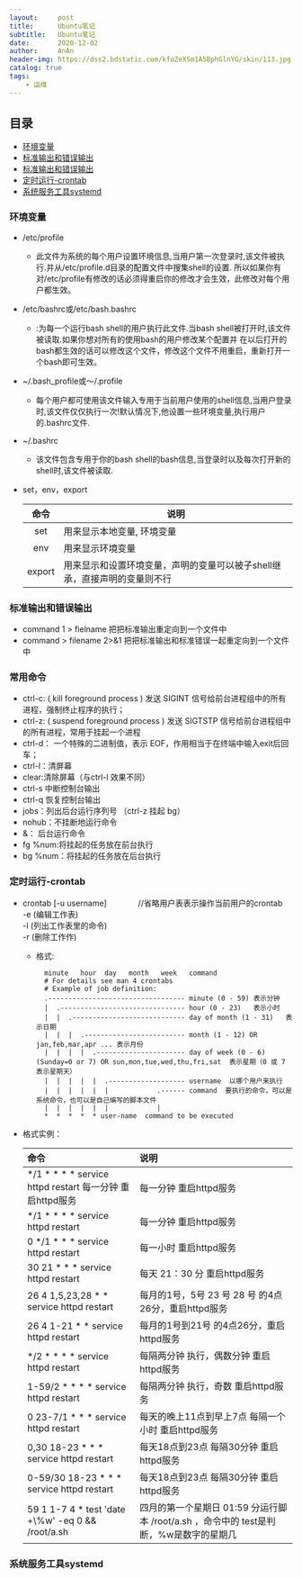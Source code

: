 ```yaml
---
layout:     post
title:      Ubuntu笔记
subtitle:   Ubuntu笔记
date:       2020-12-02
author:     AnAn
header-img: https://dss2.bdstatic.com/kfoZeXSm1A5BphGlnYG/skin/113.jpg
catalog: true
tags:
    - 运维
---
```


## 目录
- [环境变量](#环境变量)
- [标准输出和错误输出](#标准输出和错误输出)
- [标准输出和错误输出](#常用命令)
- [定时运行-crontab](#定时运行-crontab)
- [系统服务工具systemd](#系统服务工具systemd)

<a name="环境变量"></a>
### 环境变量
- /etc/profile
  - 此文件为系统的每个用户设置环境信息,当用户第一次登录时,该文件被执行.并从/etc/profile.d目录的配置文件中搜集shell的设置.
  所以如果你有对/etc/profile有修改的话必须得重启你的修改才会生效，此修改对每个用户都生效。
- /etc/bashrc或/etc/bash.bashrc
  - :为每一个运行bash shell的用户执行此文件.当bash shell被打开时,该文件被读取.如果你想对所有的使用bash的用户修改某个配置并
  在以后打开的bash都生效的话可以修改这个文件，修改这个文件不用重启，重新打开一个bash即可生效。
- ~/.bash_profile或～/.profile
  - 每个用户都可使用该文件输入专用于当前用户使用的shell信息,当用户登录时,该文件仅仅执行一次!默认情况下,他设置一些环境变量,执行用户的.bashrc文件.
- ~/.bashrc
  - 该文件包含专用于你的bash shell的bash信息,当登录时以及每次打开新的shell时,该文件被读取.
- set，env，export

    |命令|说明|
    |:---:|---|
    |set|用来显示本地变量, 环境变量|
    |env|用来显示环境变量|
    |export|用来显示和设置环境变量，声明的变量可以被子shell继承，直接声明的变量则不行|



<a name="标准输出和错误输出"></a>
### 标准输出和错误输出
- command 1 > fielname 把把标准输出重定向到一个文件中
- command > filename 2>&1 把把标准输出和标准错误一起重定向到一个文件中

<a name="常用命令"></a>
### 常用命令
- ctrl-c: ( kill foreground process ) 发送 SIGINT 信号给前台进程组中的所有进程，强制终止程序的执行；
- ctrl-z: ( suspend foreground process ) 发送 SIGTSTP 信号给前台进程组中的所有进程，常用于挂起一个进程
- ctrl-d： 一个特殊的二进制值，表示 EOF，作用相当于在终端中输入exit后回车；
- ctrl-l：清屏幕
- clear:清除屏幕（与ctrl-l 效果不同）
- ctrl-s   中断控制台输出
- ctrl-q   恢复控制台输出
- jobs：列出后台运行序列号 （ctrl-z 挂起 bg）
- nohub：不挂断地运行命令
- &： 后台运行命令
- fg %num:将挂起的任务放在前台执行
- bg %num：将挂起的任务放在后台执行

<a name="定时运行-crontab"></a>
### 定时运行-crontab
- crontab \[-u username]　　　　//省略用户表表示操作当前用户的crontab  
    -e      (编辑工作表)  
    -l      (列出工作表里的命令)  
    -r      (删除工作作)
  - 格式:

          minute   hour  day   month   week   command  
          # For details see man 4 crontabs  
          # Example of job definition:  
          .---------------------------------- minute (0 - 59) 表示分钟  
          |  .------------------------------- hour (0 - 23)   表示小时  
          |  |  .---------------------------- day of month (1 - 31)   表示日期  
          |  |  |  .------------------------- month (1 - 12) OR jan,feb,mar,apr ... 表示月份  
          |  |  |  |  .---------------------- day of week (0 - 6) (Sunday=0 or 7) OR sun,mon,tue,wed,thu,fri,sat  表示星期（0 或 7 表示星期天）  
          |  |  |  |  |  .------------------- username  以哪个用户来执行  
          |  |  |  |  |  |            .------ command  要执行的命令，可以是系统命令，也可以是自己编写的脚本文件  
          |  |  |  |  |  |            |  
          *  *  *  *  * user-name  command to be executed

- 格式实例：

    |命令|说明|
    |:---|:---|
    | */1 * * * * service httpd restart 每一分钟 重启httpd服务 |  每一分钟 重启httpd服务   |
    |*/1 * * * * service httpd restart|每一分钟 重启httpd服务|
    |0 */1 * * * service httpd restart|每一小时 重启httpd服务|
    |30 21 * * * service httpd restart|每天 21：30 分 重启httpd服务|
    |26 4 1,5,23,28 * * service httpd restart|每月的1号，5号 23 号 28 号 的4点26分，重启httpd服务|
    |26 4 1-21 * * service httpd restart|每月的1号到21号 的4点26分，重启httpd服务|
    |*/2 * * * * service httpd restart|每隔两分钟 执行，偶数分钟 重启httpd服务|
    |1-59/2 * * * * service httpd restart|每隔两分钟 执行，奇数 重启httpd服务|
    |0 23-7/1 * * * service httpd restart|每天的晚上11点到早上7点 每隔一个小时 重启httpd服务|
    |0,30 18-23 * * * service httpd restart|每天18点到23点 每隔30分钟 重启httpd服务|
    |0-59/30 18-23 * * * service httpd restart|每天18点到23点 每隔30分钟 重启httpd服务|
    |59 1 1-7 4 * test 'date +\\%w' -eq 0 && /root/a.sh|四月的第一个星期日 01:59 分运行脚本 /root/a.sh ，命令中的 test是判断，%w是数字的星期几|

<a name="系统服务工具systemd"></a>
### 系统服务工具systemd

